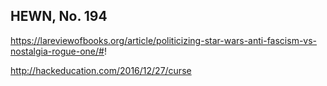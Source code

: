 ## HEWN, No. 194

https://lareviewofbooks.org/article/politicizing-star-wars-anti-fascism-vs-nostalgia-rogue-one/#!

http://hackeducation.com/2016/12/27/curse

